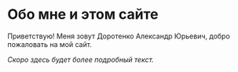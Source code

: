 # Обо мне и этом сайте

Приветствую! Меня зовут Доротенко Александр Юрьевич, добро пожаловать на мой сайт.

_Скоро здесь будет более подробный текст._
